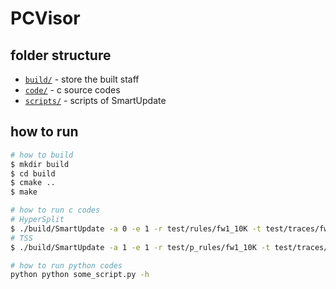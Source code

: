 # PCVisor

## folder structure

* [`build/`](https://github.com/FighterNan/SmartUpdate/tree/master/build) - store the built staff
* [`code/`](https://github.com/FighterNan/SmartUpdate/tree/master/code) - c source codes 
* [`scripts/`](https://github.com/FighterNan/SmartUpdate/tree/master/scripts) - scripts of SmartUpdate 

## how to run

``` Bash
# how to build 
$ mkdir build
$ cd build
$ cmake ..
$ make 

# how to run c codes
# HyperSplit
$ ./build/SmartUpdate -a 0 -e 1 -r test/rules/fw1_10K -t test/traces/fw1_10K_trace
# TSS
$ ./build/SmartUpdate -a 1 -e 1 -r test/p_rules/fw1_10K -t test/traces/fw1_10K_trace

# how to run python codes
python python some_script.py -h
```
